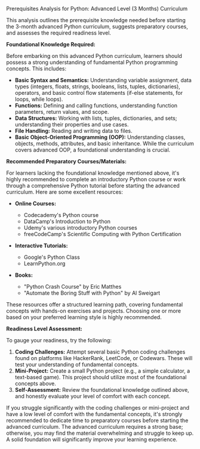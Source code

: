 Prerequisites Analysis for Python: Advanced Level (3 Months) Curriculum

This analysis outlines the prerequisite knowledge needed before starting the 3-month advanced Python curriculum, suggests preparatory courses, and assesses the required readiness level.

**Foundational Knowledge Required:**

Before embarking on this advanced Python curriculum, learners should possess a strong understanding of fundamental Python programming concepts.  This includes:

*   **Basic Syntax and Semantics:**  Understanding variable assignment, data types (integers, floats, strings, booleans, lists, tuples, dictionaries), operators, and basic control flow statements (if-else statements, for loops, while loops).
*   **Functions:**  Defining and calling functions, understanding function parameters, return values, and scope.
*   **Data Structures:**  Working with lists, tuples, dictionaries, and sets; understanding their properties and use cases.
*   **File Handling:**  Reading and writing data to files.
*   **Basic Object-Oriented Programming (OOP):**  Understanding classes, objects, methods, attributes, and basic inheritance.  While the curriculum covers advanced OOP, a foundational understanding is crucial.


**Recommended Preparatory Courses/Materials:**

For learners lacking the foundational knowledge mentioned above, it's highly recommended to complete an introductory Python course or work through a comprehensive Python tutorial before starting the advanced curriculum.  Here are some excellent resources:

*   **Online Courses:**
    *   Codecademy's Python course
    *   DataCamp's Introduction to Python
    *   Udemy's various introductory Python courses
    *   freeCodeCamp's Scientific Computing with Python Certification

*   **Interactive Tutorials:**
    *   Google's Python Class
    *   LearnPython.org

*   **Books:**
    *   "Python Crash Course" by Eric Matthes
    *   "Automate the Boring Stuff with Python" by Al Sweigart

These resources offer a structured learning path, covering fundamental concepts with hands-on exercises and projects.  Choosing one or more based on your preferred learning style is highly recommended.

**Readiness Level Assessment:**

To gauge your readiness, try the following:

1.  **Coding Challenges:**  Attempt several basic Python coding challenges found on platforms like HackerRank, LeetCode, or Codewars.  These will test your understanding of fundamental concepts.
2.  **Mini-Project:**  Create a small Python project (e.g., a simple calculator, a text-based game). This project should utilize most of the foundational concepts above.
3.  **Self-Assessment:** Review the foundational knowledge outlined above, and honestly evaluate your level of comfort with each concept.

If you struggle significantly with the coding challenges or mini-project and have a low level of comfort with the fundamental concepts, it's strongly recommended to dedicate time to preparatory courses before starting the advanced curriculum.  The advanced curriculum requires a strong base; otherwise, you may find the material overwhelming and struggle to keep up.  A solid foundation will significantly improve your learning experience.